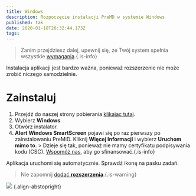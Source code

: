 ```yaml
---
title: Windows
description: Rozpoczęcie instalacji PreMD w systemie Windows
published: tak
date: 2020-01-18T20:32:44.173Z
tags:
---
```


> Zanim przejdziesz dalej, upewnij się, że Twój system spełnia wszystkie [wymagania](/install/requirements).{.is-info}

Instalacja aplikacji jest bardzo ważna, ponieważ rozszerzenie nie może zrobić niczego samodzielnie.

# Zainstaluj
1. Przejdź do naszej strony pobierania [klikając tutaj](https://premid.app/downloads).
2. Wybierz **Windows**.
3. Otwórz instalator.
4. **Alert Windows SmartScreen** pojawi się po raz pierwszy po zainstalowaniu PreMiD. Kliknij **Więcej Informacji** i wybierz **Uruchom mimo to**. > Dzieje się tak, ponieważ nie mamy certyfikatu podpisywania kodu (CSC). [Wspomóż nas](https://www.patreon.com/Timeraa), aby go sfinansować.{.is-info}

Aplikacja uruchomi się automatycznie. Sprawdź ikonę na pasku zadań.

> Nie zapomnij [dodać **rozszerzenia**](/install).{.is-warning}

![](https://a.icons8.com/djxbtnYm/GBjHDS/svg.svg) {.align-abstopright}